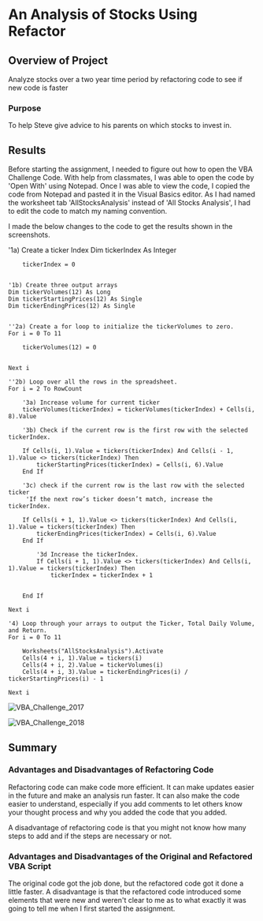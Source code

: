 # An Analysis of Stocks Using Refactor
## Overview of Project

Analyze stocks over a two year time period by refactoring code to see if new code is faster

### Purpose

To help Steve give advice to his parents on which stocks to invest in.

## Results
Before starting the assignment, I needed to figure out how to open the VBA Challenge Code.  With help from classmates, I was able to open the code by 'Open With' using Notepad.  Once I was able to view the code, I copied the code from Notepad and pasted it in the Visual Basics editor.  As I had named the worksheet tab 'AllStocksAnalysis' instead of 'All Stocks Analysis', I had to edit the code to match my naming convention.  

I made the below changes to the code to get the results shown in the screenshots.

'1a) Create a ticker Index
    Dim tickerIndex As Integer
    
        tickerIndex = 0
        

    '1b) Create three output arrays
    Dim tickerVolumes(12) As Long
    Dim tickerStartingPrices(12) As Single
    Dim tickerEndingPrices(12) As Single
    
    
    ''2a) Create a for loop to initialize the tickerVolumes to zero.
    For i = 0 To 11
        
        tickerVolumes(12) = 0
        
    
    Next i
    
    ''2b) Loop over all the rows in the spreadsheet.
    For i = 2 To RowCount
    
        '3a) Increase volume for current ticker
        tickerVolumes(tickerIndex) = tickerVolumes(tickerIndex) + Cells(i, 8).Value
        
        '3b) Check if the current row is the first row with the selected tickerIndex.
        
        If Cells(i, 1).Value = tickers(tickerIndex) And Cells(i - 1, 1).Value <> tickers(tickerIndex) Then
            tickerStartingPrices(tickerIndex) = Cells(i, 6).Value
        End If
        
        '3c) check if the current row is the last row with the selected ticker
         'If the next row’s ticker doesn’t match, increase the tickerIndex.
         
        If Cells(i + 1, 1).Value <> tickers(tickerIndex) And Cells(i, 1).Value = tickers(tickerIndex) Then
            tickerEndingPrices(tickerIndex) = Cells(i, 6).Value
        End If

            '3d Increase the tickerIndex.
            If Cells(i + 1, 1).Value <> tickers(tickerIndex) And Cells(i, 1).Value = tickers(tickerIndex) Then
                tickerIndex = tickerIndex + 1
            
            
        End If
    
    Next i
    
    '4) Loop through your arrays to output the Ticker, Total Daily Volume, and Return.
    For i = 0 To 11
        
        Worksheets("AllStocksAnalysis").Activate
        Cells(4 + i, 1).Value = tickers(i)
        Cells(4 + i, 2).Value = tickerVolumes(i)
        Cells(4 + i, 3).Value = tickerEndingPrices(i) / tickerStartingPrices(i) - 1
        
    Next i

![VBA_Challenge_2017](https://user-images.githubusercontent.com/95720986/147861568-24bf731a-54dc-4e4a-bf92-1d9ede9e19da.png)


![VBA_Challenge_2018](https://user-images.githubusercontent.com/95720986/147861571-1e07888b-0e96-4629-80b6-8f6173c0ca32.png)


## Summary
### Advantages and Disadvantages of Refactoring Code

Refactoring code can make code more efficient.  It can make updates easier in the future and make an analysis run faster.  It can also make the code easier to understand, especially if you add comments to let others know your thought process and why you added the code that you added.

A disadvantage of refactoring code is that you might not know how many steps to add and if the steps are necessary or not.

### Advantages and Disadvantages of the Original and Refactored VBA Script

The original code got the job done, but the refactored code got it done a little faster.  A disadvantage is that the refactored code introduced some elements that were new and weren't clear to me as to what exactly it was going to tell me when I first started the assignment.
